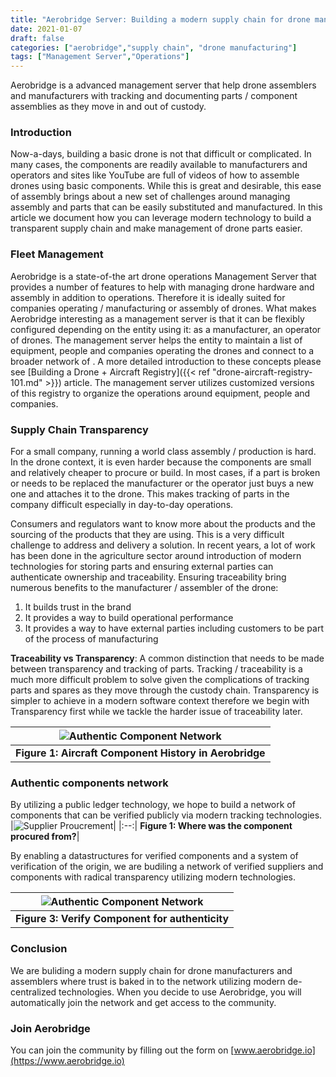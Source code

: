 ```yaml
---
title: "Aerobridge Server: Building a modern supply chain for drone manufacturers and assemblers"
date: 2021-01-07
draft: false
categories: ["aerobridge","supply chain", "drone manufacturing"]
tags: ["Management Server","Operations"]
---
```


Aerobridge is a advanced management server that help drone assemblers and manufacturers with tracking and documenting parts / component assemblies as they move in and out of custody.
<!--more-->

### Introduction

Now-a-days, building a basic drone is not that difficult or complicated. In many cases, the components are readily available to manufacturers and operators and sites like YouTube are full of videos of how to assemble drones using basic components. While this is great and desirable, this ease of assembly brings about a new set of challenges around managing assembly and parts that can be easily substituted and manufactured. In this article we document how you can leverage modern technology to build a transparent supply chain and make management of drone parts easier.

### Fleet Management

Aerobridge is a state-of-the art drone operations Management Server that provides a number of features to help with managing drone hardware and assembly in addition to operations. Therefore it is ideally suited for companies operating / manufacturing or assembly of drones. What makes Aerobridge interesting as a management server is that  it can be flexibly configured depending on the entity using it: as a manufacturer, an operator of drones. The management server helps the entity to maintain a list of equipment, people and companies operating the drones and connect to a broader network of . A more detailed introduction to these concepts please see [Building a Drone + Aircraft Registry]({{< ref "drone-aircraft-registry-101.md" >}}) article. The management server utilizes customized versions of this registry to organize the operations around equipment, people and companies.

### Supply Chain Transparency

For a small company, running a world class assembly / production is hard. In the drone context, it is even harder because the components are small and relatively cheaper to procure or build. In most cases, if a part is broken or needs to be replaced the manufacturer or the operator just buys a new one and attaches it to the drone. This makes tracking of parts in the company difficult especially in day-to-day operations.

Consumers and regulators want to know more about the products and the sourcing of the products that they are using. This is a very difficult challenge to address and delivery a solution. In recent years, a lot of work has been done in the agriculture sector around introduction of modern technologies for storing parts and ensuring external parties can authenticate ownership and traceability. Ensuring traceability bring numerous benefits to the manufacturer / assembler of the drone:

1. It builds trust in the brand
2. It provides a way to build operational performance
3. It provides a way to have external parties including customers to be part of the process of manufacturing

__Traceability vs Transparency__: A common distinction that needs to be made between transparency and tracking of parts. Tracking / traceability is a much more difficult problem to solve given the complications of tracking parts and spares as they move through the custody chain. Transparency is simpler to achieve in a modern software context therefore we begin with Transparency first while we tackle the harder issue of traceability later.

|![Authentic Component Network](/images/supply_chain/component_history.png)|
|:--:|
<b>Figure 1: Aircraft Component History in Aerobridge</b>|

### Authentic components network

By utilizing a public ledger technology, we hope to build a network of components that can be verified publicly via modern tracking technologies. 
|![Supplier Proucrement](/images/supply_chain/procurement_origin.jpg)|
|:--:|
<b>Figure 1: Where was the component procured from?</b>|

By enabling a datastructures for verified components and a system of verification of the origin, we are budiling a network of verified suppliers and components with radical transparency utilizing modern technologies. 

|![Authentic Component Network](/images/supply_chain/authentic_component_network.png)|
|:--:|
<b>Figure 3: Verify Component for authenticity</b>|

### Conclusion

We are buliding a modern supply chain for drone manufacturers and assemblers where trust is baked in to the network utilizing modern de-centralized technologies. When you decide to use Aerobridge, you will automatically join the network and get access to the community.

### Join Aerobridge

You can join the community by filling out the form on [www.aerobridge.io](https://www.aerobridge.io)